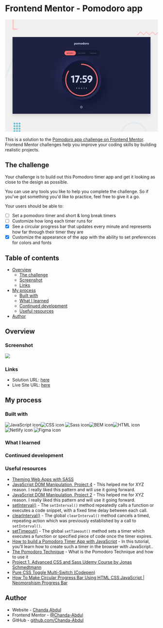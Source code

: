 # Frontend Mentor - Pomodoro app

![Design preview for the Pomodoro app coding challenge](./assets/preview.jpg)

This is a solution to the [Pomodoro app challenge on Frontend Mentor](https://www.frontendmentor.io/challenges/pomodoro-app-KBFnycJ6G). Frontend Mentor challenges help you improve your coding skills by building realistic projects. 



## The challenge

Your challenge is to build out this Pomodoro timer app and get it looking as close to the design as possible.

You can use any tools you like to help you complete the challenge. So if you've got something you'd like to practice, feel free to give it a go.

Your users should be able to:
<!-- TO-DO => review mobile styles -->

<!-- TO-DO => review tablet styles -->
<!-- TO-DO => review desktop styles -->
- [ ] Set a pomodoro timer and short & long break timers
- [ ] Customize how long each timer runs for
- [x] See a circular progress bar that updates every minute and represents how far through their timer they are
- [x] Customize the appearance of the app with the ability to set preferences for colors and fonts

## Table of contents

- [Overview](#overview)
  - [The challenge](#the-challenge)
  - [Screenshot](#screenshot)
  - [Links](#links)
- [My process](#my-process)
  - [Built with](#built-with)
  - [What I learned](#what-i-learned)
  - [Continued development](#continued-development)
  - [Useful resources](#useful-resources)
- [Author](#author)


## Overview

### Screenshot

![](./screenshot.jpg)


### Links

- Solution URL: [here](https://github.com/Chanda-Abdul/pomodoro-app)
- Live Site URL: [here](https://cozy-gelato-f57a29.netlify.app/)

## My process

### Built with

  <img src="https://img.shields.io/badge/JavaScript-323330?style=for-the-badge&logo=javascript&logoColor=F7DF1E" alt="JavaScript icon" height="30" /><img src="https://img.shields.io/badge/CSS3-1572B6?style=for-the-badge&logo=css3&logoColor=white" alt="CSS icon" height="30" />  <img src="https://img.shields.io/badge/Sass-CC6699?style=for-the-badge&logo=sass&logoColor=white" alt="Sass icon" height="30" /><img src="https://camo.githubusercontent.com/56a25d7a80ecd7be0919314d76dcae961ea7aac32dac11a7aa81644afa6daa53/68747470733a2f2f696d672e736869656c64732e696f2f7374617469632f76313f7374796c653d666f722d7468652d6261646765266d6573736167653d42454d26636f6c6f723d303030303030266c6f676f3d42454d266c6f676f436f6c6f723d464646464646266c6162656c3d" alt="BEM icon" height="30" /><img src="https://img.shields.io/badge/HTML5-E34F26?style=for-the-badge&logo=html5&logoColor=white" alt="HTML icon" height="30" /> <img src="https://img.shields.io/badge/Netlify-00C7B7?style=for-the-badge&logo=netlify&logoColor=white" alt="Netlify icon" height="30" /> <img src="https://img.shields.io/badge/Figma-F24E1E?style=for-the-badge&logo=figma&logoColor=white" alt="Figma icon" height="30" />


### What I learned


### Continued development


### Useful resources
- [Theming Web Apps with SASS](https://medium.com/@dmitriy.borodiy/easy-color-theming-with-scss-bc38fd5734d1)
- [JavaScript DOM Manipulation, Project 4](https://youtu.be/5fb2aPlgoys?t=7252) - This helped me for XYZ reason. I really liked this pattern and will use it going forward.
- [JavaScript DOM Manipulation, Project 2](https://youtu.be/5fb2aPlgoys?t=7252) - This helped me for XYZ reason. I really liked this pattern and will use it going forward.
- [setInterval()](https://developer.mozilla.org/en-US/docs/Web/API/setInterval) - The `setInterval()` method repeatedly calls a function or executes a code snippet, with a fixed time delay between each call.
- [clearInterval()](https://developer.mozilla.org/en-US/docs/Web/API/clearInterval) - The global `clearInterval()` method cancels a timed, repeating action which was previously established by a call to `setInterval()`.
- [setTimeout()](https://developer.mozilla.org/en-US/docs/Web/API/setTimeout) - The global `setTimeout()` method sets a timer which executes a function or specified piece of code once the timer expires.
- [How to build a Pomodoro Timer App with JavaScript](https://freshman.tech/pomodoro-timer/) -  In this tutorial, you’ll learn how to create such a timer in the browser with JavaScript..
- [The Pomodoro Technique](https://todoist.com/productivity-methods/pomodoro-technique) - What is the Pomodoro Technique and how to use it
- [Project 1, Advanced CSS and Sass Udemy Course by Jonas Schmedtmann](https://www.udemy.com/course/advanced-css-and-sass) 
- [Pure CSS Toggle Multi-Switch (Codepen)](https://codepen.io/markcaron/pen/qXYJVm)
- [How To Make Circular Progress Bar Using HTML CSS JavaScript | Neomorphism Progress Bar](https://www.youtube.com/watch?v=mSfsGTIQlxg)

## Author

- Website - [Chanda Abdul](https://www.Chandabdul.dev)
- Frontend Mentor - [@Chanda-Abdul](https://www.frontendmentor.io/profile/Chanda-Abdul)
- GitHub - [github.com/Chanda-Abdul](https://github.com/Chanda-Abdul)



